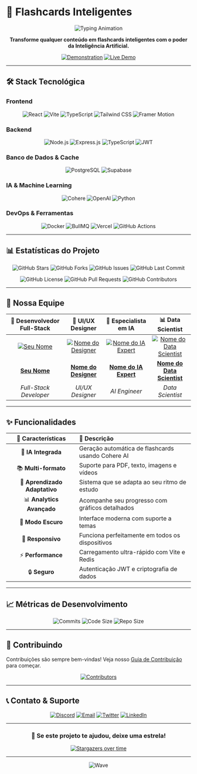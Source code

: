 # 🧠 Flashcards Inteligentes
<div align="center">

![Typing Animation](https://readme-typing-svg.herokuapp.com?font=Fira+Code&size=32&duration=2800&pause=2000&color=61DBFB&center=true&vCenter=true&width=600&lines=Estude+menos%2C+aprenda+mais!;Flashcards+com+Intelig%C3%AAncia+Artificial;Transforme+conte%C3%BAdo+em+conhecimento)

**Transforme qualquer conteúdo em flashcards inteligentes com o poder da Inteligência Artificial.**

[![Demonstration](https://img.shields.io/badge/🎬_Demonstração-FF0000?style=for-the-badge&logo=youtube&logoColor=white)](https://youtube.com/seu-video)
[![Live Demo](https://img.shields.io/badge/🚀_Demo_Ao_Vivo-4CAF50?style=for-the-badge&logo=vercel&logoColor=white)](https://seu-projeto.vercel.app)

</div>

---

## 🛠️ Stack Tecnológica

### **Frontend**
<div align="center">

![React](https://img.shields.io/badge/React-61DBFB?style=for-the-badge&logo=react&logoColor=white)
![Vite](https://img.shields.io/badge/Vite-646CFF?style=for-the-badge&logo=vite&logoColor=white)
![TypeScript](https://img.shields.io/badge/TypeScript-3178C6?style=for-the-badge&logo=typescript&logoColor=white)
![Tailwind CSS](https://img.shields.io/badge/Tailwind_CSS-38B2AC?style=for-the-badge&logo=tailwind-css&logoColor=white)
![Framer Motion](https://img.shields.io/badge/Framer_Motion-0055FF?style=for-the-badge&logo=framer&logoColor=white)

</div>

### **Backend**
<div align="center">

![Node.js](https://img.shields.io/badge/Node.js-339933?style=for-the-badge&logo=node.js&logoColor=white)
![Express.js](https://img.shields.io/badge/Express.js-000000?style=for-the-badge&logo=express&logoColor=white)
![TypeScript](https://img.shields.io/badge/TypeScript-3178C6?style=for-the-badge&logo=typescript&logoColor=white)
![JWT](https://img.shields.io/badge/JWT-000000?style=for-the-badge&logo=jsonwebtokens&logoColor=white)

</div>

### **Banco de Dados & Cache**
<div align="center">

![PostgreSQL](https://img.shields.io/badge/PostgreSQL-336791?style=for-the-badge&logo=postgresql&logoColor=white)
![Supabase](https://img.shields.io/badge/Supabase-3ECF8E?style=for-the-badge&logo=supabase&logoColor=white)

</div>

### **IA & Machine Learning**
<div align="center">

![Cohere](https://img.shields.io/badge/Cohere-A435F0?style=for-the-badge&logo=cohere&logoColor=white)
![OpenAI](https://img.shields.io/badge/OpenAI-412991?style=for-the-badge&logo=openai&logoColor=white)
![Python](https://img.shields.io/badge/Python-3776AB?style=for-the-badge&logo=python&logoColor=white)

</div>

### **DevOps & Ferramentas**
<div align="center">

![Docker](https://img.shields.io/badge/Docker-2496ED?style=for-the-badge&logo=docker&logoColor=white)
![BullMQ](https://img.shields.io/badge/BullMQ-FF0000?style=for-the-badge&logo=nodedotjs&logoColor=white)
![Vercel](https://img.shields.io/badge/Vercel-000000?style=for-the-badge&logo=vercel&logoColor=white)
![GitHub Actions](https://img.shields.io/badge/GitHub_Actions-2088FF?style=for-the-badge&logo=github-actions&logoColor=white)

</div>

---

## 📊 Estatísticas do Projeto

<div align="center">

![GitHub Stars](https://img.shields.io/github/stars/SEU_USUARIO/SEU_REPOSITORIO?style=for-the-badge&logo=github&color=yellow)
![GitHub Forks](https://img.shields.io/github/forks/SEU_USUARIO/SEU_REPOSITORIO?style=for-the-badge&logo=github&color=blue)
![GitHub Issues](https://img.shields.io/github/issues/SEU_USUARIO/SEU_REPOSITORIO?style=for-the-badge&logo=github&color=red)
![GitHub Last Commit](https://img.shields.io/github/last-commit/SEU_USUARIO/SEU_REPOSITORIO?style=for-the-badge&logo=git&color=green)

![GitHub License](https://img.shields.io/github/license/SEU_USUARIO/SEU_REPOSITORIO?style=for-the-badge&logo=open-source-initiative&color=orange)
![GitHub Pull Requests](https://img.shields.io/github/issues-pr/SEU_USUARIO/SEU_REPOSITORIO?style=for-the-badge&logo=github&color=purple)
![GitHub Contributors](https://img.shields.io/github/contributors/SEU_USUARIO/SEU_REPOSITORIO?style=for-the-badge&logo=github&color=brightgreen)

</div>

---

## 👥 Nossa Equipe

<div align="center">

| **🚀 Desenvolvedor Full-Stack** | **🎨 UI/UX Designer** | **🤖 Especialista em IA** | **📊 Data Scientist** |
|:---:|:---:|:---:|:---:|
| [![Seu Nome](https://github.com/SEU_USUARIO.png?size=100)](https://github.com/SEU_USUARIO) | [![Nome do Designer](https://github.com/USUARIO_DESIGNER.png?size=100)](https://github.com/USUARIO_DESIGNER) | [![Nome do IA Expert](https://github.com/USUARIO_IA.png?size=100)](https://github.com/USUARIO_IA) | [![Nome do Data Scientist](https://github.com/USUARIO_DATA.png?size=100)](https://github.com/USUARIO_DATA) |
| **[Seu Nome](https://github.com/SEU_USUARIO)** | **[Nome do Designer](https://github.com/USUARIO_DESIGNER)** | **[Nome do IA Expert](https://github.com/USUARIO_IA)** | **[Nome do Data Scientist](https://github.com/USUARIO_DATA)** |
| *Full-Stack Developer* | *UI/UX Designer* | *AI Engineer* | *Data Scientist* |

</div>

---

## ✨ Funcionalidades

<div align="center">

| 🎯 **Características** | 📝 **Descrição** |
|:---:|:---|
| 🤖 **IA Integrada** | Geração automática de flashcards usando Cohere AI |
| 📚 **Multi-formato** | Suporte para PDF, texto, imagens e vídeos |
| 🧠 **Aprendizado Adaptativo** | Sistema que se adapta ao seu ritmo de estudo |
| 📊 **Analytics Avançado** | Acompanhe seu progresso com gráficos detalhados |
| 🌙 **Modo Escuro** | Interface moderna com suporte a temas |
| 📱 **Responsivo** | Funciona perfeitamente em todos os dispositivos |
| ⚡ **Performance** | Carregamento ultra-rápido com Vite e Redis |
| 🔒 **Seguro** | Autenticação JWT e criptografia de dados |

</div>

---

## 📈 Métricas de Desenvolvimento

<div align="center">

![Commits](https://img.shields.io/github/commit-activity/m/SEU_USUARIO/SEU_REPOSITORIO?style=for-the-badge&logo=git&color=brightgreen)
![Code Size](https://img.shields.io/github/languages/code-size/SEU_USUARIO/SEU_REPOSITORIO?style=for-the-badge&logo=github&color=blue)
![Repo Size](https://img.shields.io/github/repo-size/SEU_USUARIO/SEU_REPOSITORIO?style=for-the-badge&logo=github&color=orange)

</div>

---

## 🤝 Contribuindo

Contribuições são sempre bem-vindas! Veja nosso [Guia de Contribuição](CONTRIBUTING.md) para começar.

<div align="center">

[![Contributors](https://contrib.rocks/image?repo=SEU_USUARIO/SEU_REPOSITORIO)](https://github.com/SEU_USUARIO/SEU_REPOSITORIO/graphs/contributors)

</div>

---

## 📞 Contato & Suporte

<div align="center">

[![Discord](https://img.shields.io/badge/Discord-7289DA?style=for-the-badge&logo=discord&logoColor=white)](https://discord.gg/SEU_DISCORD)
[![Email](https://img.shields.io/badge/Email-D14836?style=for-the-badge&logo=gmail&logoColor=white)](mailto:contato@seuprojeto.com)
[![Twitter](https://img.shields.io/badge/Twitter-1DA1F2?style=for-the-badge&logo=twitter&logoColor=white)](https://twitter.com/SEU_TWITTER)
[![LinkedIn](https://img.shields.io/badge/LinkedIn-0077B5?style=for-the-badge&logo=linkedin&logoColor=white)](https://linkedin.com/in/SEU_LINKEDIN)

</div>

---

<div align="center">

### 🌟 Se este projeto te ajudou, deixe uma estrela!

[![Stargazers over time](https://starchart.cc/SEU_USUARIO/SEU_REPOSITORIO.svg)](https://starchart.cc/RD1707/project-recall)

---


![Wave](https://raw.githubusercontent.com/mayhemantt/mayhemantt/Update/svg/Bottom.svg)

</div>
